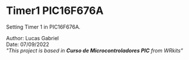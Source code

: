 # **Timer1 PIC16F676A**

Setting Timer 1 in PIC16F676A.

Author: Lucas Gabriel <br/>
Date: 07/09/2022 <br/>
_"This project is based in **Curso de Microcontroladores PIC** from WRkits"_
